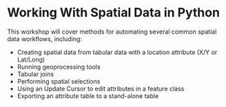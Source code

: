 # Working With Spatial Data in Python

This workshop will cover methods for automating several common spatial data workflows, including:
* Creating spatial data from tabular data with a location attribute (X/Y or Lat/Long)
* Running geoprocessing tools
* Tabular joins
* Performing spatial selections
* Using an Update Cursor to edit attributes in a feature class
* Exporting an attribute table to a stand-alone table

